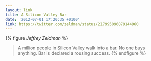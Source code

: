 ```yaml
---
layout: link
title: A Silicon Valley Bar
date: '2012-07-01 17:20:35 +0100'
link: https://twitter.com/zeldman/status/217995096879144960
---
```

{% figure <cite>Jeffrey Zeldman</cite> %}
> A million people in Silicon Valley walk into a bar. No one buys anything. Bar is declared a rousing success.
{% endfigure %}